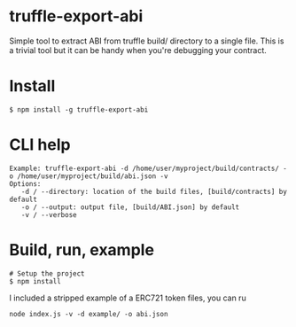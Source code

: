 # truffle-export-abi

Simple tool to extract ABI from truffle build/ directory to a single file. This is a trivial tool but it can be handy when you're debugging your contract.

# Install

```shell
$ npm install -g truffle-export-abi
```

# CLI help

```text
Example: truffle-export-abi -d /home/user/myproject/build/contracts/ -o /home/user/myproject/build/abi.json -v
Options:
   -d / --directory: location of the build files, [build/contracts] by default
   -o / --output: output file, [build/ABI.json] by default
   -v / --verbose
```

# Build, run, example

```shell
# Setup the project
$ npm install
```

I included a stripped example of a ERC721 token files, you can ru

```shell
node index.js -v -d example/ -o abi.json
```
